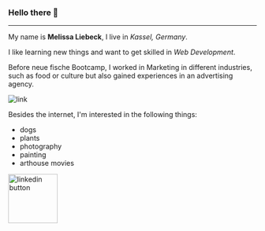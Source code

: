 ### Hello there 👋
----
My name is **Melissa Liebeck**, I live in _Kassel, Germany_.

I like learning new things and want to get skilled in *Web Development*.

Before neue fische Bootcamp, I worked in Marketing in different industries, such as food or culture but also gained experiences in an advertising agency.

![link](https://media1.giphy.com/media/XreQmk7ETCak0/giphy.gif?cid=ecf05e47iqgk1k738oy0obwgi4eouy5t9zqzwwb951yno6rj&rid=giphy.gif&ct=g)

Besides the internet, I'm interested in the following things:
- dogs
- plants
- photography
- painting
- arthouse movies

<a href="https://www.linkedin.com/in/melissaliebeck/" target=”_blank”><img src="https://upload.wikimedia.org/wikipedia/commons/0/01/LinkedIn_Logo.svg" alt="linkedin button" width="100" height="auto"></a>
